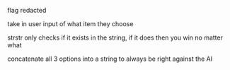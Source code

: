 flag redacted

take in user input of what item they choose

strstr only checks if it exists in the string, if it does then you win no matter what

concatenate all 3 options into a string to always be right against the AI